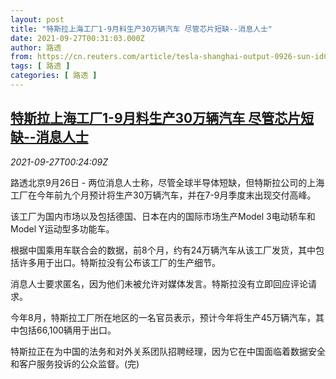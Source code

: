 ```yaml
---
layout: post
title: "特斯拉上海工厂1-9月料生产30万辆汽车 尽管芯片短缺--消息人士"
date: 2021-09-27T00:31:03.000Z
author: 路透
from: https://cn.reuters.com/article/tesla-shanghai-output-0926-sun-idCNKBS2GN00Q
tags: [ 路透 ]
categories: [ 路透 ]
---
```

<!--1632702663000-->
[特斯拉上海工厂1-9月料生产30万辆汽车 尽管芯片短缺--消息人士](https://cn.reuters.com/article/tesla-shanghai-output-0926-sun-idCNKBS2GN00Q)
------

<div>
<div><i>2021-09-27T00:24:09Z</i></div><p>路透北京9月26日 - 两位消息人士称，尽管全球半导体短缺，但特斯拉公司的上海工厂在今年前九个月预计将生产30万辆汽车，并在7-9月季度末出现交付高峰。</p><p>该工厂为国内市场以及包括德国、日本在内的国际市场生产Model 3电动轿车和Model Y运动型多功能车。</p><p>根据中国乘用车联合会的数据，前8个月，约有24万辆汽车从该工厂发货，其中包括许多用于出口。特斯拉没有公布该工厂的生产细节。</p><p>消息人士要求匿名，因为他们未被允许对媒体发言。特斯拉没有立即回应评论请求。</p><p>今年8月，特斯拉工厂所在地区的一名官员表示，预计今年将生产45万辆汽车，其中包括66,100辆用于出口。</p><p>特斯拉正在为中国的法务和对外关系团队招聘经理，因为它在中国面临着数据安全和客户服务投诉的公众监督。(完)</p>
</div>
